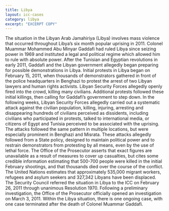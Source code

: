 ```yaml
---
title: Libya
layout: icc-cases
category: libya
excerpt: "EXCERPT COPY"
---
```

The situation in the Libyan Arab Jamahiriya (Libya) involves mass violence that occurred throughout Libya’s six month popular uprising in 2011. Colonel Muammar Mohammed Abu Minyar Gaddafi had ruled Libya since seizing power in 1969 and instituted a legal and political regime which allowed him to rule with absolute power. After the Tunisian and Egyptian revolutions in early 2011, Gaddafi and the Libyan government allegedly began preparing for possible demonstrations in Libya. Initial protests in Libya began on February 15, 2011, when thousands of demonstrators gathered in front of the police headquarters in Benghazi to protest the arrest of two Libyan lawyers and human rights activists. Libyan Security Forces allegedly openly fired into the crowd, killing many civilians. Additional protests followed these initial killings, then calling for Gaddafi’s government to step down. In the following weeks, Libyan Security Forces allegedly carried out a systematic attack against the civilian population, killing, injuring, arresting and disappearing hundreds of civilians perceived as dissidents, including civilians who participated in protests, talked to international media, or citizens of Egypt and Tunisia perceived to be associated with the uprising. The attacks followed the same pattern in multiple locations, but were especially prominent in Benghazi and Misrata. These attacks allegedly followed from a State policy, designed to maintain political power and to restrain demonstrators from protesting by all means, even by the use of lethal force. The Office of the Prosecutor asserts that exact figures are unavailable as a result of measures to cover up casualties, but cites some credible information estimating that 500-700 people were killed in the initial February shootings, and that thousands died over the course of the conflict. The United Nations estimates that approximately 535,000 migrant workers, refugees and asylum seekers and 327,342 Libyans have been displaced. The Security Council referred the situation in Libya to the ICC on February 26, 2011 through unanimous Resolution 1970. Following a preliminary investigation, the Office of the Prosecutor officially opened an investigation on March 3, 2011. Within the Libya situation, there is one ongoing case, with one case terminated after the death of Colonel Muammar Gaddafi.